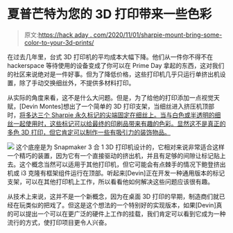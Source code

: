 # 夏普芒特为您的 3D 打印带来一些色彩

> 原文:[https://hack aday . com/2020/11/01/sharpie-mount-bring-some-color-to-your-3d-prints/](https://hackaday.com/2020/11/01/sharpie-mount-brings-some-color-to-your-3d-prints/)

在过去几年里，台式 3D 打印机的平均成本大幅下降。他们从一件你不得不在 hackerspace 等待使用的设备变成了你可以在 Prime Day 拿起的东西，这对我们的社区来说绝对是一件好事。但为了降低价格，这些打印机几乎只运行单挤出机设置，除了手动交换细丝外，不提供多材料打印。

从实际的角度来看，这不是什么大问题。但是，为了给他的打印添加一点视觉天赋，[Devin Montes]想出了一个简单的 3D 打印支架，当细丝进入挤压机顶部时，[将多达三个 Sharpie 永久标记的尖端固定在细丝上。当与白色或半透明的细丝一起使用时，这些标记可以给最终的印刷品带来有趣的色彩。显然这不是真正的多色 3D 打印，但它肯定可以制作一些有吸引力的装饰物品。](https://www.myminifactory.com/object/3d-print-138353)

[![](../Images/675f9c80532f43038473f97dca601041.png)](https://hackaday.com/wp-content/uploads/2020/10/3dpmarker_detail.jpg) 这个底座是为 Snapmaker 3 合 1 3D 打印机设计的，它相对来说非常适合这样一个精巧的装置，因为它有一个直接驱动的挤出机，并且有足够的间隙让标记贴上去。这个概念当然可以适用于其他打印机，但它可能会有点棘手的情况下鲍登挤出机或 i3 克隆有框架组件运行在顶部。听起来[Devin]正在开发一种通用版本的标记支架，可以在其他打印机上工作，所以看看他如何解决这些问题应该很有趣。

从技术上来说，这并不是一个新概念，因为在桌面 3D 打印的早期，制造商们就已经在玩类似的把戏了。但这是这个想法的一个特别好的实现版本，如果[Devin]真的可以提出一个可以在更广泛的硬件上工作的挂载，我们肯定可以看到它成为一种流行的方式，使打印项目更令人兴奋。
